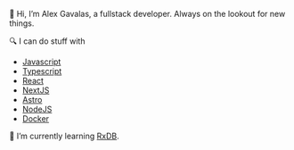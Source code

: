 👋 Hi, I’m Alex Gavalas, a fullstack developer. Always on the lookout for new things.

🔍 I can do stuff with 
    
- [Javascript](https://developer.mozilla.org/en-US/docs/Web/JavaScript)
- [Typescript](https://www.typescriptlang.org/)
- [React](https://reactjs.org/)
- [NextJS](https://nextjs.org/)
- [Astro](https://astro.build/)
- [NodeJS](https://nodejs.org/en/)
- [Docker](https://www.docker.com/)

🌱 I’m currently learning [RxDB](https://rxdb.info/).

